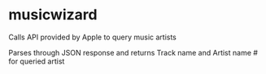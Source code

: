 # musicwizard

Calls API provided by Apple to query music artists 

Parses through JSON response and returns Track name and Artist name # for queried artist